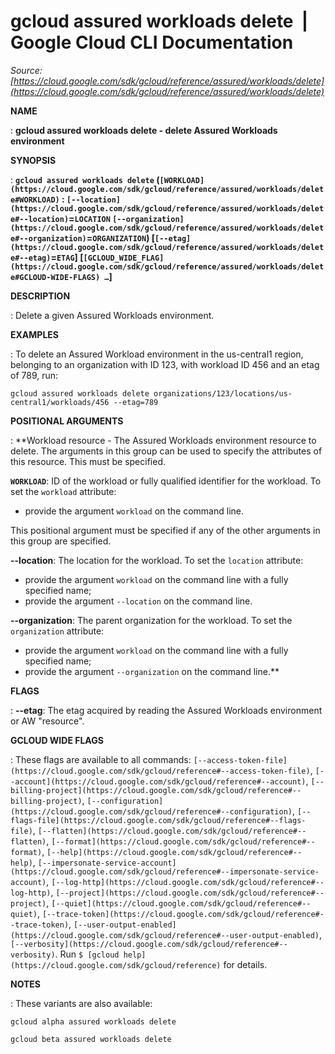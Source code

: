 # gcloud assured workloads delete  |  Google Cloud CLI Documentation

*Source: [https://cloud.google.com/sdk/gcloud/reference/assured/workloads/delete](https://cloud.google.com/sdk/gcloud/reference/assured/workloads/delete)*

**NAME**

: **gcloud assured workloads delete - delete Assured Workloads environment**

**SYNOPSIS**

: **`gcloud assured workloads delete` (`[WORKLOAD](https://cloud.google.com/sdk/gcloud/reference/assured/workloads/delete#WORKLOAD)` : `[--location](https://cloud.google.com/sdk/gcloud/reference/assured/workloads/delete#--location)`=`LOCATION` `[--organization](https://cloud.google.com/sdk/gcloud/reference/assured/workloads/delete#--organization)`=`ORGANIZATION`) [`[--etag](https://cloud.google.com/sdk/gcloud/reference/assured/workloads/delete#--etag)`=`ETAG`] [`[GCLOUD_WIDE_FLAG](https://cloud.google.com/sdk/gcloud/reference/assured/workloads/delete#GCLOUD-WIDE-FLAGS) …`]**

**DESCRIPTION**

: Delete a given Assured Workloads environment.

**EXAMPLES**

: To delete an Assured Workload environment in the us-central1 region, belonging
to an organization with ID 123, with workload ID 456 and an etag of 789, run:

```
gcloud assured workloads delete organizations/123/locations/us-central1/workloads/456 --etag=789
```

**POSITIONAL ARGUMENTS**

: **Workload resource - The Assured Workloads environment resource to delete. The
arguments in this group can be used to specify the attributes of this resource.
This must be specified.

**`WORKLOAD`**:
ID of the workload or fully qualified identifier for the workload.
To set the `workload` attribute:

- provide the argument `workload` on the command line.

This positional argument must be specified if any of the other arguments in this
group are specified.

**--location**:
The location for the workload.
To set the `location` attribute:

- provide the argument `workload` on the command line with a fully
specified name;
- provide the argument `--location` on the command line.

**--organization**:
The parent organization for the workload.
To set the `organization` attribute:

- provide the argument `workload` on the command line with a fully
specified name;
- provide the argument `--organization` on the command line.**

**FLAGS**

: **--etag**:
The etag acquired by reading the Assured Workloads environment or AW "resource".

**GCLOUD WIDE FLAGS**

: These flags are available to all commands: `[--access-token-file](https://cloud.google.com/sdk/gcloud/reference#--access-token-file)`,
`[--account](https://cloud.google.com/sdk/gcloud/reference#--account)`, `[--billing-project](https://cloud.google.com/sdk/gcloud/reference#--billing-project)`,
`[--configuration](https://cloud.google.com/sdk/gcloud/reference#--configuration)`,
`[--flags-file](https://cloud.google.com/sdk/gcloud/reference#--flags-file)`,
`[--flatten](https://cloud.google.com/sdk/gcloud/reference#--flatten)`, `[--format](https://cloud.google.com/sdk/gcloud/reference#--format)`, `[--help](https://cloud.google.com/sdk/gcloud/reference#--help)`, `[--impersonate-service-account](https://cloud.google.com/sdk/gcloud/reference#--impersonate-service-account)`,
`[--log-http](https://cloud.google.com/sdk/gcloud/reference#--log-http)`,
`[--project](https://cloud.google.com/sdk/gcloud/reference#--project)`, `[--quiet](https://cloud.google.com/sdk/gcloud/reference#--quiet)`, `[--trace-token](https://cloud.google.com/sdk/gcloud/reference#--trace-token)`, `[--user-output-enabled](https://cloud.google.com/sdk/gcloud/reference#--user-output-enabled)`,
`[--verbosity](https://cloud.google.com/sdk/gcloud/reference#--verbosity)`.
Run `$ [gcloud help](https://cloud.google.com/sdk/gcloud/reference)` for details.

**NOTES**

: These variants are also available:

```
gcloud alpha assured workloads delete
```

```
gcloud beta assured workloads delete
```